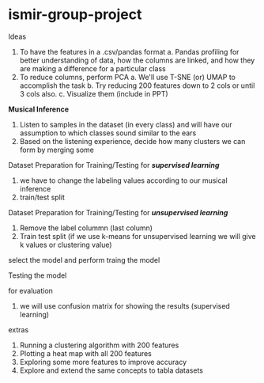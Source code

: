 # ismir-group-project

Ideas

1. To have the features in a .csv/pandas format
  a. Pandas profiling for better understanding of data, how the columns are linked, and how they are making a difference for a particular class
2. To reduce columns, perform PCA
  a. We'll use T-SNE (or) UMAP to accomplish the task
  b. Try reducing 200 features down to 2 cols or until 3 cols also. 
  c. Visualize them (include in PPT)

**Musical Inference**

1. Listen to samples in the dataset (in every class) and will have our assumption to which classes sound similar to the ears
2. Based on the listening experience, decide how many clusters we can form by merging some

Dataset Preparation for Training/Testing for ***supervised learning***
1. we have to change the labeling values according to our musical inference
2. train/test split

Dataset Preparation for Training/Testing for ***unsupervised learning***
1. Remove the label colummn (last column)
2. Train test split
(if we use k-means for unsupervised learning we will give k values or clustering value)

select the model and perform traing the model

Testing the model

for evaluation
1. we will use confusion matrix for showing the results (supervised learning)


extras
  1. Running a clustering algorithm with 200 features
  2. Plotting a heat map with all 200 features
  3. Exploring some more features to improve accuracy
  4. Explore and extend the same concepts to tabla datasets
